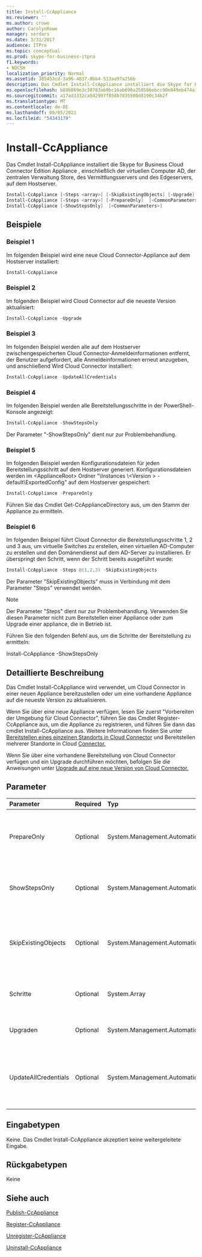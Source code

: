 ```yaml
---
title: Install-CcAppliance
ms.reviewer: ''
ms.author: crowe
author: CarolynRowe
manager: serdars
ms.date: 3/31/2017
audience: ITPro
ms.topic: conceptual
ms.prod: skype-for-business-itpro
f1.keywords:
- NOCSH
localization_priority: Normal
ms.assetid: 385453cd-3a96-4837-8bb4-513aa97a256b
description: Das Cmdlet Install-CcAppliance installiert die Skype for Business Cloud Connector Edition Appliance , einschließlich der virtuellen Computer AD, der zentralen Verwaltung Store, des Vermittlungsservers und des Edgeservers, auf dem Hostserver.
ms.openlocfilehash: b88b869e3c30783a69bc16ab690a258506ebcc90e849eb474a17859140485e8d
ms.sourcegitcommit: a17ad3332ca5d2997f85db7835500d8190c34b2f
ms.translationtype: MT
ms.contentlocale: de-DE
ms.lasthandoff: 08/05/2021
ms.locfileid: "54343179"
---
```

# <a name="install-ccappliance"></a>Install-CcAppliance
 
Das Cmdlet Install-CcAppliance installiert die Skype for Business Cloud Connector Edition Appliance , einschließlich der virtuellen Computer AD, der zentralen Verwaltung Store, des Vermittlungsservers und des Edgeservers, auf dem Hostserver. 
  
```powershell
Install-CcAppliance [-Steps <array>] [-SkipExistingObjects] [-Upgrade] [-UpdateAllCredentials] [<CommonParameters>]
Install-CcAppliance [-Steps <array>] [-PrepareOnly]  [<CommonParameters>]
Install-CcAppliance [-ShowStepsOnly]  [<CommonParameters>]
```

## <a name="examples"></a>Beispiele
<a name="Examples"> </a>

### <a name="example-1"></a>Beispiel 1

Im folgenden Beispiel wird eine neue Cloud Connector-Appliance auf dem Hostserver installiert:
  
```powershell
Install-CcAppliance
```

### <a name="example-2"></a>Beispiel 2

Im folgenden Beispiel wird Cloud Connector auf die neueste Version aktualisiert:
  
```powershell
Install-CcAppliance -Upgrade
```

### <a name="example-3"></a>Beispiel 3

Im folgenden Beispiel werden alle auf dem Hostserver zwischengespeicherten Cloud Connector-Anmeldeinformationen entfernt, der Benutzer aufgefordert, alle Anmeldeinformationen erneut anzugeben, und anschließend Wird Cloud Connector installiert:
  
```powershell
Install-CcAppliance -UpdateAllCredentials
```

### <a name="example-4"></a>Beispiel 4

Im folgenden Beispiel werden alle Bereitstellungsschritte in der PowerShell-Konsole angezeigt:
  
```powershell
Install-CcAppliance -ShowStepsOnly
```

Der Parameter "-ShowStepsOnly" dient nur zur Problembehandlung.
  
### <a name="example-5"></a>Beispiel 5

Im folgenden Beispiel werden Konfigurationsdateien für jeden Bereitstellungsschritt auf dem Hostserver generiert. Konfigurationsdateien werden im \<ApplianceRoot\> Ordner "\Instances \\<Version \> -default\ExportedConfig" auf dem Hostserver gespeichert:
  
```powershell
Install-CcAppliance -PrepareOnly
```

Führen Sie das Cmdlet Get-CcApplianceDirectory aus, um den Stamm der Appliance zu ermitteln. 
  
### <a name="example-6"></a>Beispiel 6

Im folgenden Beispiel führt Cloud Connector die Bereitstellungsschritte 1, 2 und 3 aus, um virtuelle Switches zu erstellen, einen virtuellen AD-Computer zu erstellen und den Domänendienst auf dem AD-Server zu installieren. Er überspringt den Schritt, wenn der Schritt bereits ausgeführt wurde:
  
```powershell
Install-CcAppliance -Steps @(1,2,3) -SkipExistingObjects
```

Der Parameter "SkipExistingObjects" muss in Verbindung mit dem Parameter "Steps" verwendet werden.
  
> [!NOTE]
> Der Parameter "Steps" dient nur zur Problembehandlung. Verwenden Sie diesen Parameter nicht zum Bereitstellen einer Appliance oder zum Upgrade einer appliance, die in Betrieb ist. 
  
Führen Sie den folgenden Befehl aus, um die Schritte der Bereitstellung zu ermitteln:
  
Install-CcAppliance -ShowStepsOnly
  
## <a name="detailed-description"></a>Detaillierte Beschreibung
<a name="DetailedDescription"> </a>

Das Cmdlet Install-CcAppliance wird verwendet, um Cloud Connector in einer neuen Appliance bereitzustellen oder um eine vorhandene Appliance auf die neueste Version zu aktualisieren.
  
Wenn Sie über eine neue Appliance verfügen, lesen Sie zuerst "Vorbereiten der Umgebung für Cloud Connector", führen Sie das Cmdlet Register-CcAppliance aus, um die Appliance zu registrieren, und führen Sie dann das cmdlet Install-CcAppliance aus. Weitere Informationen finden Sie unter [Bereitstellen eines einzelnen Standorts in Cloud Connector](deploy-a-single-site-in-cloud-connector.md) und Bereitstellen mehrerer Standorte in Cloud [Connector.](deploy-multiple-sites-in-cloud-connector.md) 
  
Wenn Sie über eine vorhandene Bereitstellung von Cloud Connector verfügen und ein Upgrade durchführen möchten, befolgen Sie die Anweisungen unter [Upgrade auf eine neue Version von Cloud Connector.](upgrade-to-a-new-version-of-cloud-connector.md)
  
## <a name="parameters"></a>Parameter
<a name="DetailedDescription"> </a>

|**Parameter**|**Required**|**Typ**|**Beschreibung**|
|:-----|:-----|:-----|:-----|
|PrepareOnly  <br/> |Optional  <br/> |System.Management.Automation.SwitchParameter  <br/> | Generieren Sie Konfigurationsdateien für jeden Bereitstellungsschritt. Dieser Parameter dient nur zur Problembehandlung. <br/> |
|ShowStepsOnly  <br/> |Optional  <br/> |System.Management.Automation.SwitchParameter  <br/> |Zeigt nur die Namen der Bereitstellungsschritte an. Dieser Parameter dient nur zur Problembehandlung.  <br/> |
|SkipExistingObjects  <br/> |Optional  <br/> |System.Management.Automation.SwitchParameter  <br/> |Dieser Parameter muss in Verbindung mit dem Parameter "Steps" verwendet werden. Dieser Parameter dient nur zur Problembehandlung.  <br/> |
|Schritte  <br/> |Optional  <br/> |System.Array  <br/> |Führen Sie die Bereitstellungsschritte aus. Dieser Parameter dient nur zur Problembehandlung.  <br/> |
|Upgraden  <br/> |Optional  <br/> |System.Management.Automation.SwitchParameter  <br/> |Aktualisieren Sie vorhandenen Cloud Connector auf die neueste Version.  <br/> |
|UpdateAllCredentials  <br/> |Optional  <br/> |System.Management.Automation.SwitchParameter  <br/> |Entfernen Sie alle Cloud Connector-Anmeldeinformationen im Cache. Fordert den Benutzer auf, neue Anmeldeinformationen für die Installation anzugeben.  <br/> |
   
## <a name="input-types"></a>Eingabetypen
<a name="InputTypes"> </a>

Keine. Das Cmdlet Install-CcAppliance akzeptiert keine weitergeleitete Eingabe.
  
## <a name="return-types"></a>Rückgabetypen
<a name="ReturnTypes"> </a>

Keine
  
## <a name="see-also"></a>Siehe auch
<a name="ReturnTypes"> </a>

[Publish-CcAppliance](publish-ccappliance.md)
  
[Register-CcAppliance](register-ccappliance.md)
  
[Unregister-CcAppliance](unregister-ccappliance.md)
  
[Uninstall-CcAppliance](uninstall-ccappliance.md)
  

